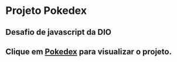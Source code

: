 # Projeto Pokedex
## Desafio de javascript da DIO

## Clique em [Pokedex](https://hdjin7.github.io/DIO-Pokemon/) para visualizar o projeto.
